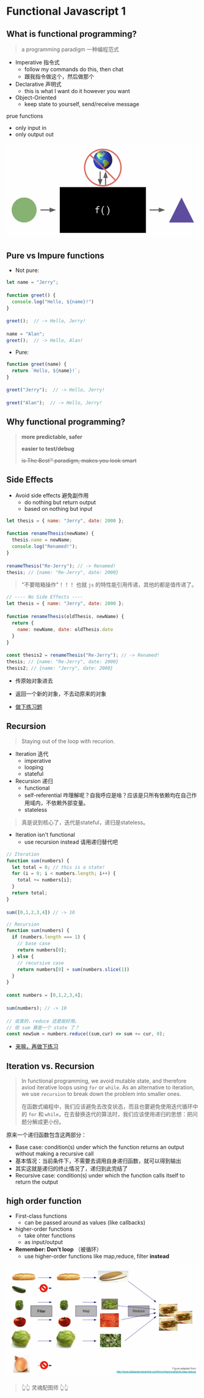 # Functional Javascript 1

## What is functional programming?

> a programming paradigm 一种编程范式

- Imperative 指令式
  - follow my commands do this, then chat
  - 跟我指令做这个，然后做那个
- Declarative 声明式
  - this is what I want do it however you want
- Object-Oriented
  - keep state to yourself, send/receive message

prue functions

- only input in
- only output out

![img1](images/1.png)

## Pure vs Impure functions

- Not pure:

```js
let name = "Jerry";

function greet() {
  console.log("Hello, ${name}!")
}

greet();  // -> Hello, Jerry!

name = "Alan";
greet();  // -> Hello, Alan!
```

- Pure:

```js
function greet(name) {
  return `Hello, ${name}!`;
}

greet("Jerry");  // -> Hello, Jerry!

greet("Alan");  // -> Hello, Jerry!
```

## Why functional programming?

> **more predictable, safer**
>
> **easier to test/debug**
>
> ~~is The Best™ paradigm, makes you look smart~~

## Side Effects

- Avoid side effects 避免副作用
  - do nothing but return output
  - based on nothing but input

```js
let thesis = { name: "Jerry", date: 2000 };

function renameThesis(newName) {
  thesis.name = newName;
  console.log("Renamed!");
}

renameThesis("Re-Jerry"); // -> Renamed!
thesis; // {name: "Re-Jerry", date: 2000}
```

> "不要暗箱操作"！！！ 也就 `js` 的特性能引用传递，其他的都是值传递了。

```js
// ---- No Side Effects ----
let thesis = { name: "Jerry", date: 2000 };

function renameThesis(oldThesis, newName) {
  return {
    name: newName, date: oldThesis.date
  }
}

const thesis2 = renameThesis("Re-Jerry"); // -> Renamed!
thesis; // {name: "Re-Jerry", date: 2000}
thesis2; // {name: "Jerry", date: 2000}
```

- 传原始对象进去
- 返回一个新的对象，不去动原来的对象

- [做下练习题](https://observablehq.com/@anjana/exercise-pure-functions?collection=@anjana/functional-javascript-first-steps)

## Recursion

> Staying out of the loop with recurion.

- Iteration 迭代
  - imperative
  - looping
  - stateful
- Recursion 递归
  - functional
  - self-referential 咋理解呢？自我呼应是啥？应该是只所有依赖均在自己作用域内，不依赖外部变量。
  - stateless

> 真是说到核心了，迭代是stateful，递归是stateless。

- Iteration isn't functional
  - use recursion instead 请用递归替代吧

```js
// Iteration
function sum(numbers) {
  let total = 0; // this is a state!
  for (i = 0; i < numbers.length; i++) {
    total += numbers[i];
  }
  return total;
}

sum([0,1,2,3,4]) // -> 10
```

```js
// Recursion
function sum(numbers) {
  if (numbers.length === 1) {
    // base case
    return numbers[0];
  } else {
    // recursive case
    return numbers[0] + sum(numbers.slice(1))
  }
}

const numbers = [0,1,2,3,4];

sum(numbers); // -> 10

// 说真的，reduce 还是挺好用。
// 但 sum 算是一个 state 了？
const newSum = numbers.reduce((sum,cur) => sum += cur, 0);
```

- [来嘛，再做下练习](https://observablehq.com/@anjana/functional-javascript-first-steps?collection=%40anjana%2Ffunctional-javascript-first-steps)

## Iteration vs. Recursion

> In functional programming, we avoid mutable state, and therefore aviod iterative loops using `for` or `while`. As an alternative to iteration, we use `recursion` to break down the problem into smaller ones.
>
> 在函数式编程中，我们应该避免去改变状态，而且也要避免使用迭代循环中的 `for` 和 `while`，在去替换迭代的算法时，我们应该使用递归的思想：把问题分解成更小份。

原来一个递归函数包含这两部分：

- Base case: condition(s) under which the function returns an output without making a recursive call
- 基本情况：当前条件下，不需要去调用自身递归函数，就可以得到输出
- 其实这就是递归的终止情况了，递归到此完结了
- Recursive case: condition(s) under which the function calls itself to return the output

## high order function

- First-class functions
  - can be passed around as values (like callbacks)
- higher-order functions
  - take ohter functions
  - as input/output
- **Remember: Don't loop** （被循环）
  - use higher-order functions like map,reduce, filter **instead**

![img2](images/2.png)

> 👆👆 灵魂配图师 👆👆
